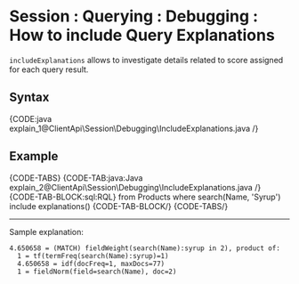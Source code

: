 # Session : Querying : Debugging : How to include Query Explanations

`includeExplanations` allows to investigate details related to score assigned for each query result.

## Syntax


{CODE:java explain_1@ClientApi\Session\Debugging\IncludeExplanations.java /}

## Example

{CODE-TABS}
{CODE-TAB:java:Java explain_2@ClientApi\Session\Debugging\IncludeExplanations.java /}
{CODE-TAB-BLOCK:sql:RQL}
from Products 
where search(Name, 'Syrup')
include explanations()
{CODE-TAB-BLOCK/}
{CODE-TABS/}

<hr />
Sample explanation:

```
4.650658 = (MATCH) fieldWeight(search(Name):syrup in 2), product of:
  1 = tf(termFreq(search(Name):syrup)=1)
  4.650658 = idf(docFreq=1, maxDocs=77)
  1 = fieldNorm(field=search(Name), doc=2)
```
